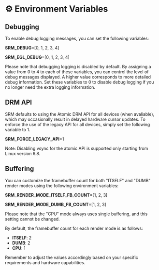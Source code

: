 # ⚙️ Environment Variables

## Debugging

To enable debug logging messages, you can set the following variables:

**SRM_DEBUG**=[0, 1, 2, 3, 4]

**SRM_EGL_DEBUG**=[0, 1, 2, 3, 4]

Please note that debugging logging is disabled by default. By assigning a value from 0 to 4 to each of these variables, you can control the level of debug messages displayed. A higher value corresponds to more detailed debug information. Set these variables to 0 to disable debug logging if you no longer need the extra logging information.

## DRM API

SRM defaults to using the Atomic DRM API for all devices (when avaliable), which may occasionally result in delayed hardware cursor updates. To enforce the use of the legacy API for all devices, simply set the following variable to 1.

**SRM_FORCE_LEGACY_API**=1

Note: Disabling vsync for the atomic API is supported only starting from Linux version 6.8.

## Buffering

You can customize the framebuffer count for both "ITSELF" and "DUMB" render modes using the following environment variables:

**SRM_RENDER_MODE_ITSELF_FB_COUNT**=[1, 2, 3]

**SRM_RENDER_MODE_DUMB_FB_COUNT**=[1, 2, 3]

Please note that the "CPU" mode always uses single buffering, and this setting cannot be changed.

By default, the framebuffer count for each render mode is as follows:

* **ITSELF**: 2
* **DUMB**: 2
* **CPU**: 1

Remember to adjust the values accordingly based on your specific requirements and hardware capabilities.
